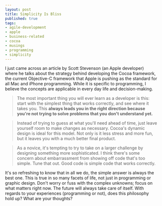 ```yaml
---
layout: post
title: Simplicity Is Bliss
published: true
tags:
- agile-development
- apple
- business-related
- cocoa
- musings
- programming
- simplicity
---
```

I just came across an article by Scott Stevenson (an Apple developer) where he talks about the strategy behind developing the Cocoa framework, the current Objective-C framework that Apple is pushing as the standard for all Mac and iPhone programming. While it is specific to programming, I believe the concepts are applicable in every day life and decision-making.

> The most important thing you will ever learn as a developer is this: start with the simplest thing that works correctly, and see where it takes you. This **always leads you in the right direction because you're not trying to solve problems that you don't understand yet.**

> Instead of trying to guess at what you'll need ahead of time, just leave yourself room to make changes as necessary. Cocoa's dynamic design is ideal for this model. Not only is it less stress and more fun, but it leaves you with a much better final product.

> As a novice, it's tempting to try to take on a larger challenge by designing something more sophisticated. I think there's some concern about embarrassment from showing off code that's too simple. Tune that out. Good code is simple code that works correctly.

It's so refreshing to know that in all we do, the simple answer is always the best one. This is true in so many facets of life, not just in programming or graphic design. Don't worry or fuss with the complex unknowns; focus on what matters right now. The future will always take care of itself. With regards to your experiences (programming or not), does this philosophy hold up? What are your thoughts?

